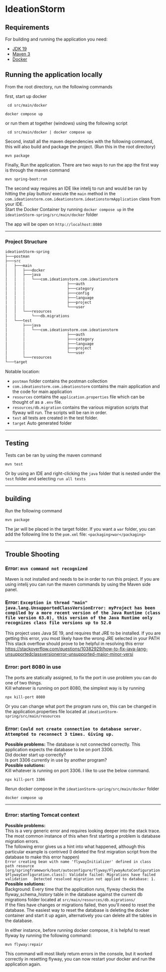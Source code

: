 # IdeationStorm

## Requirements

For building and running the application you need:

- [JDK 19](https://www.oracle.com/java/technologies/downloads/#java19)
- [Maven 3](https://maven.apache.org)
- [Docker](https://www.docker.com/)

## Running the application locally

From the root directory, run the following commands

first, start up docker

```shell
 cd src/main/docker
```

```shell
docker compose up
```

or run them at together (windows) using the following script

```shell
 cd src/main/docker | docker compose up
```

Second, install all the maven dependencies with the following command, this will also build and package the project.
(Run this in the root directory)

```shell
mvn package
```

Finally, Run the application. There are two ways to run the app the first way is through the maven command

```shell
mvn spring-boot:run
```

The second way requires an IDE like intelij to run and would be ran by hitting the play button/ execute the `main` method in the `com.ideationstorm.com.ideationstorm.ideationstormApplication` class from your IDE.  
Start the Docker Container by running `docker compose up` in the `ideationStorm-spring/src/main/docker` folder

The app will be open on `http://localhost:8080`

---

### Project Structure

```bash
ideationStorm-spring
├───postman
├───src
│   ├───main
│   │   ├───docker
│   │   ├───java
│   │   │   └───com.ideationstorm.com.ideationstorm
│   │   │                   ├───auth
│   │   │                   ├───category
│   │   │                   ├───config
│   │   │                   ├───language
│   │   │                   ├───project
│   │   │                   └───user
│   │   └───resources
│   │       └───db.migrations
│   └───test
│       ├───java
│       │   └───com.ideationstorm.com.ideationstorm
│       │                   ├───auth
│       │                   ├───category
│       │                   ├───language
│       │                   ├───project
│       │                   └───user
│       └───resources
└───target
```

Notable location:

- `postman` folder contains the postman collection
- `com.ideationstorm.com.ideationstorm` contains the main application and the code for main application
- `resources` contains the `application.properties` file which can be thought of as a `.env` file.
- `resources/db.migration` contains the various migration scripts that flyway will run. The scripts will be ran in order.
- `test` all tests are created in the test folder.
- `target` Auto generated folder

---

## Testing

Tests can be ran by using the maven command

```shell
mvn test
```

Or by using an IDE and right-clicking the `java` folder that is nested under the `test` folder and selecting `run all tests`

---

## building

Run the following command

```shell
mvn package
```

The jar will be placed in the target folder.
If you want a `war` folder, you can add the following line to the `pom.xml` file: `<packaging>war</packaging>`

---

## Trouble Shooting

### **Error:** `mvn command not recognized`

Maven is not installed and needs to be in order to run this project. If you are using intelij you can run the maven commands by using the Maven side panel.

### **Error:** `Exception in thread "main" java.lang.UnsupportedClassVersionError: myProject has been compiled by a more recent version of the Java Runtime (class file version 63.0), this version of the Java Runtime only recognizes class file versions up to 52.0`

This project uses Java SE 19, and requires that JRE to be installed. If you are getting this error, you most likely have the wrong JRE selected in your PATH
This stack overflow should prove to be helpful in resolving this error https://stackoverflow.com/questions/10382929/how-to-fix-java-lang-unsupportedclassversionerror-unsupported-major-minor-versi

### **Error:** port 8080 in use

The ports are statically assigned, to fix the port in use problem you can do one of two things.  
Kill whatever is running on port 8080, the simplest way is by running

```shell
npx kill-port 8080
```

Or you can change what port the program runs on, this can be changed in the application.properties file located at `ideationStorm-spring/src/main/resources`

### **Error:** `Could not create connection to database server. Attempted to reconnect 3 times. Giving up.`

**Possible problems:** The database is not connected correctly. This application expects the database to be on port 3306.  
Did docker start up correctly?  
Is port 3306 currently in use by another program?  
**Possible solutions:**  
Kill whatever is running on port 3306. I like to use the below command.

```shell
npx kill-port 3306
```

Rerun docker compose in the `ideationStorm-spring/src/main/docker` folder

```shell
docker compose up
```

---

### Error: starting Tomcat context

**Possible problems:**  
This is a very generic error and requires looking deeper into the stack trace. The most common instance of this when first starting a problem is database migration errors.  
The following error gives us a hint into what happened, although this particular example is contrived (I deleted the first migration script from the database to make this error happen)  
`Error creating bean with name 'flywayInitializer' defined in class path resource [org/springframework/boot/autoconfigure/flyway/FlywayAutoConfiguration$FlywayConfiguration.class]: Validate failed: Migrations have failed validation  
Detected resolved migration not applied to database: 1.`  
**Possible solutions:**  
Background: Every time that the application runs, flyway checks the flyway_schema_history table in the database against the current db migrations folder located at `src/main/resources/db.migrations/`  
If the files have changes or migrations failed, then you'll need to reset the database. The easiest way to reset the database is deleting the docker container and start it up again, alternatively you can delete all the tables in the database.

In either instance, before running docker compose, it is helpful to reset flyway by running the following command:

```shell
mvn flyway:repair
```

This command will most likely return errors in the console, but it worked correctly in resetting flyway, you can now restart your docker and run the application again.
